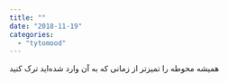 ```yaml
---
title: ""
date: "2018-11-19"
categories: 
  - "tytomood"
---
```


همیشه محوطه را تمیزتر از زمانی که به آن وارد شده‌اید ترک کنید
